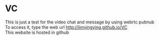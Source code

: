 # VC

This is just a test for the video chat and message by using webrtc pubnub <br>
To access it, type the web url http://limyingying.github.io/VC <br>
This website is hosted in github <br>